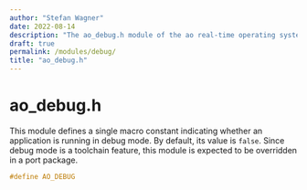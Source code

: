 ```yaml
---
author: "Stefan Wagner"
date: 2022-08-14
description: "The ao_debug.h module of the ao real-time operating system."
draft: true
permalink: /modules/debug/
title: "ao_debug.h"
---
```


# ao_debug.h

This module defines a single macro constant indicating whether an application is running in debug mode. By default, its value is `false`. Since debug mode is a toolchain feature, this module is expected to be overridden in a port package.

```c
#define AO_DEBUG
```
